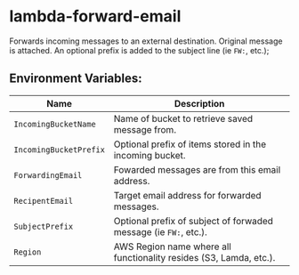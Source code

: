 # lambda-forward-email
Forwards incoming messages to an external destination.  Original message is attached.  An optional prefix is added to the subject line (ie `FW:`, etc.);

## Environment Variables:

|  Name  |  Description  |
|--------|---------------|
|  `IncomingBucketName`  |  Name of bucket to retrieve saved message from.  |
|  `IncomingBucketPrefix`  |  Optional prefix of items stored in the incoming bucket.  |
|  `ForwardingEmail`  |  Fowarded messages are from this email address.  |
|  `RecipentEmail`  |  Target email address for forwarded messages.  |
|  `SubjectPrefix`  |  Optional prefix of subject of forwaded message (ie `FW:`, etc.).  |
|  `Region`  |  AWS Region name where all functionality resides (S3, Lamda, etc.).  |
